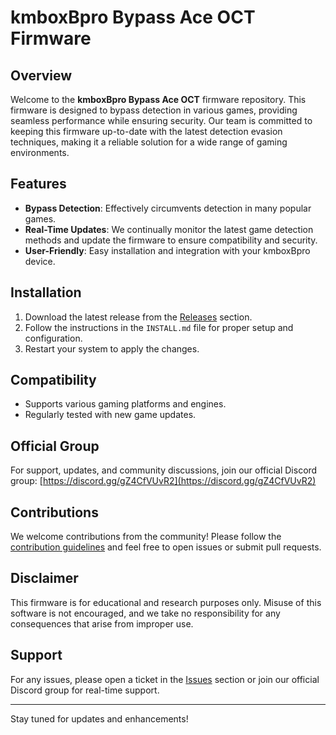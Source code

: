 # kmboxBpro Bypass Ace OCT Firmware

## Overview
Welcome to the **kmboxBpro Bypass Ace OCT** firmware repository. This firmware is designed to bypass detection in various games, providing seamless performance while ensuring security. Our team is committed to keeping this firmware up-to-date with the latest detection evasion techniques, making it a reliable solution for a wide range of gaming environments.

## Features
- **Bypass Detection**: Effectively circumvents detection in many popular games.
- **Real-Time Updates**: We continually monitor the latest game detection methods and update the firmware to ensure compatibility and security.
- **User-Friendly**: Easy installation and integration with your kmboxBpro device.

## Installation
1. Download the latest release from the [Releases](./releases) section.
2. Follow the instructions in the `INSTALL.md` file for proper setup and configuration.
3. Restart your system to apply the changes.

## Compatibility
- Supports various gaming platforms and engines.
- Regularly tested with new game updates.

## Official Group
For support, updates, and community discussions, join our official Discord group: [https://discord.gg/gZ4CfVUvR2](https://discord.gg/gZ4CfVUvR2)

## Contributions
We welcome contributions from the community! Please follow the [contribution guidelines](./CONTRIBUTING.md) and feel free to open issues or submit pull requests.

## Disclaimer
This firmware is for educational and research purposes only. Misuse of this software is not encouraged, and we take no responsibility for any consequences that arise from improper use.

## Support
For any issues, please open a ticket in the [Issues](./issues) section or join our official Discord group for real-time support.

---

Stay tuned for updates and enhancements!
